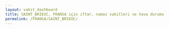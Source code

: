 ```yaml
---
layout: vakit_dashboard
title: SAINT_BRIEUC, FRANSA için iftar, namaz vakitleri ve hava durumu - ilçe/eyalet seç
permalink: /FRANSA/SAINT_BRIEUC/
---
```


<script type="text/javascript">
  var GLOBAL_COUNTRY = 'FRANSA';
  var GLOBAL_CITY = 'SAINT_BRIEUC';
  var GLOBAL_STATE = '';
  var lat = 72;
  var lon = 21;
</script>
